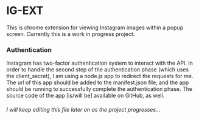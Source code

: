 # IG-EXT

This is chrome extension for viewing Instagram images within a popup screen. Currently this is a work in progress project.


### Authentication
Instagram has two-factor authentication system to interact with the API. In order to handle the second step of the authentication phase (which uses the client_secret), I am using a node.js app to redirect the requests for me. The url of this app should be added to the manifest.json file, and the app should be running to successfully complete the authentication phase. The source code of the app [is/will be] available on GitHub, as well.

###### I will keep editing this file later on as the project progresses...